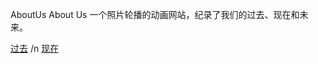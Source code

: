 AboutUs
About Us 一个照片轮播的动画网站，纪录了我们的过去、现在和未来。

[过去](https://ez4dc.github.io/AboutUs/iloveu.html) /n
[现在](https://ez4dc.github.io/AboutUs/vedio.html) 
